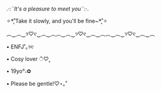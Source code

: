 .·:*¨It's a pleasure to meet you¨*:·.

✧*̥˚Take it slowly, and you'll be fine~*̥˚✧

︵‿︵‿୨♡୧‿︵‿︵︵‿︵‿୨♡୧‿︵‿︵︵‿︵‿୨♡୧‿︵‿︵

• ENFJ˚｡୨୧

• Cosy lover ੈ♡˳

• 19yo°˖✿

• Please be gentle!♡⋆｡˚
